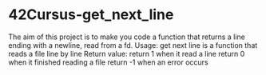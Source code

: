 # 42Cursus-get_next_line
The aim of this project is to make you code a function that returns a line ending with a newline, read from a fd.  Usage: get next line is a function that reads a file line by line  Return value: return 1 when it read a line return 0 when it finished reading a file return -1 when an error occurs
